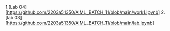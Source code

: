 1.[Lab 04] [https://github.com/2203a51350/AIML_BATCH_11/blob/main/work1.ipynb]
2.[lab 03] [https://github.com/2203a51350/AIML_BATCH_11/blob/main/lab.ipynb]
